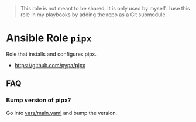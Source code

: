> This role is not meant to be shared. It is only used by myself.
> I use this role in my playbooks by adding the repo as a Git submodule.

# Ansible Role `pipx`

Role that installs and configures pipx.

- <https://github.com/pypa/pipx>

## FAQ

### Bump version of pipx?

Go into [vars/main.yaml](vars/main.yaml) and bump the version.
